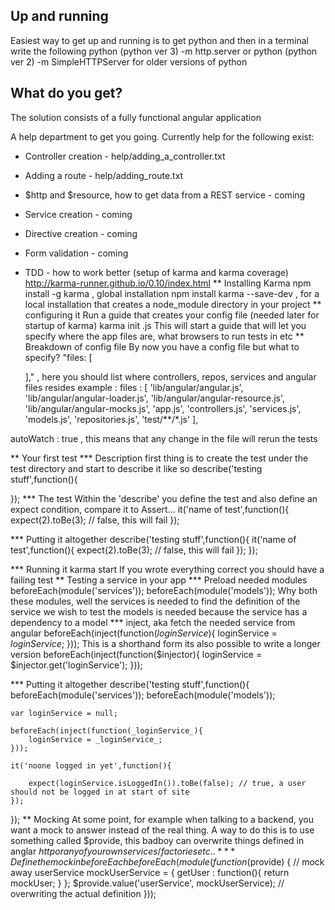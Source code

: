 Up and running
---------------
Easiest way to get up and running is to get python and then in a terminal write the following
python (python ver 3) -m http.server
or
python (python ver 2) -m SimpleHTTPServer for older versions of python

What do you get?
---------------
The solution consists of a fully functional angular application

A help department to get you going. Currently help for the following exist:
* Controller creation - help/adding_a_controller.txt
* Adding a route - help/adding_route.txt
* $http and $resource, how to get data from a REST service - coming
* Service creation - coming
* Directive creation - coming
* Form validation - coming
* TDD - how to work better (setup of karma and karma coverage)
http://karma-runner.github.io/0.10/index.html
** Installing Karma
npm install -g karma , global installation
npm install karma --save-dev ,  for a local installation that creates a node_module directory in your project
** configuring it
Run a guide that creates your config file (needed later for startup of karma)
karma init <name of my config file>.js
This will start a guide that will let you specify where the app files are, what browsers to run tests in etc
** Breakdown of config file
By now you have a config file but what to specify?
"files: [

    ]," , here you should list where controllers, repos, services and angular files resides
example :
files : [
            'lib/angular/angular.js',
            'lib/angular/angular-loader.js',
            'lib/angular/angular-resource.js',
            'lib/angular/angular-mocks.js',
            'app.js',
            'controllers.js',
            'services.js',
            'models.js',
            'repositories.js',
            'test/**/*.js'
        ],

autoWatch : true , this means that any change in the file will rerun the tests

** Your first test
*** Description
first thing is to create the test under the test directory and start to describe it like so
describe('testing stuff',function(){

});
*** The test
Within the 'describe' you define the test and also define an expect condition, compare it to Assert...
it('name of test',function(){
    expect(2).toBe(3); // false, this will fail
});

*** Putting it altogether
describe('testing stuff',function(){
   it('name of test',function(){
       expect(2).toBe(3); // false, this will fail
   });
});

*** Running it
karma start <name of conffile>
If you wrote everything correct you should have a failing test
** Testing a service in your app
*** Preload needed modules
beforeEach(module('services'));
beforeEach(module('models'));
Why both these modules, well the services is needed to find the definition of the service we wish to test
the models is needed because the service has a dependency to a model
*** inject, aka fetch the needed service from angular
beforeEach(inject(function(_loginService_){
        loginService = _loginService_;
    }));
This is a shorthand form its also possible to write a longer version
beforeEach(inject(function($injector){
        loginService = $injector.get('loginService');
}));

*** Putting it altogether
describe('testing stuff',function(){
    beforeEach(module('services'));
    beforeEach(module('models'));

    var loginService = null;

    beforeEach(inject(function(_loginService_){
        loginService = _loginService_;
    }));

    it('noone logged in yet',function(){

        expect(loginService.isLoggedIn()).toBe(false); // true, a user should not be logged in at start of site
    });
});
** Mocking
At some point, for example when talking to a backend, you want a mock to answer instead of the real thing.
A way to do this is to use something called $provide, this badboy can overwrite things defined in anglar $http or
any of your own services / factories etc..
*** Define the mock in beforeEach
beforeEach(module(function ($provide) {
        // mock away userService
        mockUserService = { getUser : function(){
            return mockUser;
        } };
        $provide.value('userService', mockUserService); // overwriting the actual definition
}));











